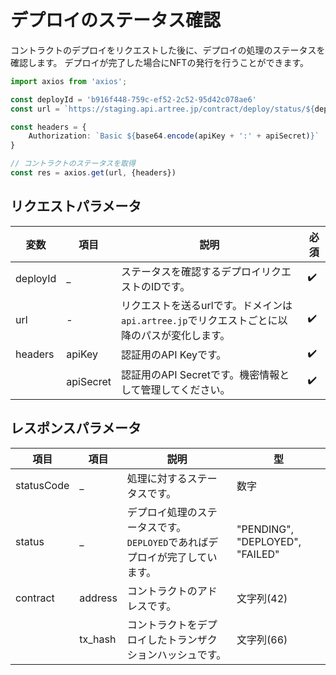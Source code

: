 # デプロイのステータス確認

コントラクトのデプロイをリクエストした後に、デプロイの処理のステータスを確認します。
デプロイが完了した場合にNFTの発行を行うことができます。


```ts
import axios from 'axios';

const deployId = 'b916f448-759c-ef52-2c52-95d42c078ae6'
const url = `https://staging.api.artree.jp/contract/deploy/status/${deployId}`

const headers = {
    Authorization: `Basic ${base64.encode(apiKey + ':' + apiSecret)}`
}

// コントラクトのステータスを取得
const res = axios.get(url, {headers})
```

## リクエストパラメータ

| 変数 | 項目 | 説明 | 必須 |
| ---- | ---- | ---- | ---- |
| deployId | _ | ステータスを確認するデプロイリクエストのIDです。 | ✔️ |
| url | - | リクエストを送るurlです。ドメインは`api.artree.jp`でリクエストごとに以降のパスが変化します。 | ✔️ |
| headers | apiKey | 認証用のAPI Keyです。 | ✔️ |
| | apiSecret | 認証用のAPI Secretです。機密情報として管理してください。 | ✔️ |

## レスポンスパラメータ

| 項目 |  項目 |説明 | 型 |
| ---- | ---- | ---- | ---- |
| statusCode | _ | 処理に対するステータスです。 | 数字 |
| status | _ | デプロイ処理のステータスです。`DEPLOYED`であればデプロイが完了しています。 | "PENDING", "DEPLOYED", "FAILED" |
| contract | address | コントラクトのアドレスです。 | 文字列(42) |
|| tx_hash | コントラクトをデプロイしたトランザクションハッシュです。 | 文字列(66) |
